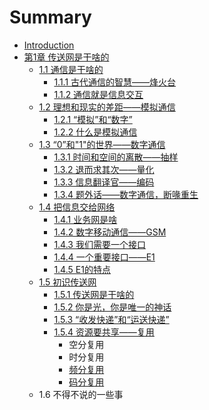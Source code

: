 # Summary

* [Introduction](README.md)
* [第1章 传送网是干啥的](di-1-zhang-chuan-song-wang-shi-gan-sha-de.md)
  * [1.1 通信是干啥的](di-1-zhang-chuan-song-wang-shi-gan-sha-de/11-tong-xin-shi-gan-sha-de.md)
    * [1.1.1 古代通信的智慧——烽火台](di-1-zhang-chuan-song-wang-shi-gan-sha-de/11-tong-xin-shi-gan-sha-de/111-gu-dai-tong-xin-de-zhi-hui-2014-2014-feng-huo-tai.md)
    * [1.1.2 通信就是信息交互](di-1-zhang-chuan-song-wang-shi-gan-sha-de/11-tong-xin-shi-gan-sha-de/112-tong-xin-jiu-shi-xin-xi-jiao-hu.md)
  * [1.2 理想和现实的差距——模拟通信](di-1-zhang-chuan-song-wang-shi-gan-sha-de/12-li-xiang-he-xian-shi-de-cha-ju-2014-2014-mo-ni-tong-xin.md)
    * [1.2.1 “模拟”和“数字”](di-1-zhang-chuan-song-wang-shi-gan-sha-de/12-li-xiang-he-xian-shi-de-cha-ju-2014-2014-mo-ni-tong-xin/121-201c-mo-ni-201d-he-201c-shu-zi-201d.md)
    * [1.2.2 什么是模拟通信](di-1-zhang-chuan-song-wang-shi-gan-sha-de/12-li-xiang-he-xian-shi-de-cha-ju-2014-2014-mo-ni-tong-xin/122-shi-yao-shi-mo-ni-tong-xin.md)
  * [1.3 “0”和"1"的世界——数字通信](di-1-zhang-chuan-song-wang-shi-gan-sha-de/13-0201d-548c22-1-de-shi-jie-2014-2014-shu-zi-tong-xin.md)
    * [1.3.1 时间和空间的离散——抽样](di-1-zhang-chuan-song-wang-shi-gan-sha-de/13-0201d-548c22-1-de-shi-jie-2014-2014-shu-zi-tong-xin/131-shi-jian-he-kong-jian-de-li-san-2014-2014-chou-yang.md)
    * [1.3.2 退而求其次——量化](di-1-zhang-chuan-song-wang-shi-gan-sha-de/13-0201d-548c22-1-de-shi-jie-2014-2014-shu-zi-tong-xin/132-tui-er-qiu-qi-ci-2014-2014-liang-hua.md)
    * [1.3.3 信息翻译官——编码](di-1-zhang-chuan-song-wang-shi-gan-sha-de/13-0201d-548c22-1-de-shi-jie-2014-2014-shu-zi-tong-xin/133-xin-xi-fan-yi-guan-2014-2014-bian-ma.md)
    * [1.3.4 题外话——数字通信，断喙重生](di-1-zhang-chuan-song-wang-shi-gan-sha-de/13-0201d-548c22-1-de-shi-jie-2014-2014-shu-zi-tong-xin/134-ti-wai-hua-2014-2014-shu-zi-tong-xin-ff0c-duan-hui-zhong-sheng.md)
  * [1.4 把信息交给网络](di-1-zhang-chuan-song-wang-shi-gan-sha-de/14-ba-xin-xi-jiao-gei-wang-luo.md)
    * [1.4.1 业务网是啥](di-1-zhang-chuan-song-wang-shi-gan-sha-de/14-ba-xin-xi-jiao-gei-wang-luo/141-ye-wu-wang-shi-sha.md)
    * [1.4.2 数字移动通信——GSM](di-1-zhang-chuan-song-wang-shi-gan-sha-de/14-ba-xin-xi-jiao-gei-wang-luo/142-shu-zi-yi-dong-tong-xin-2014-2014-gsm.md)
    * [1.4.3 我们需要一个接口](di-1-zhang-chuan-song-wang-shi-gan-sha-de/14-ba-xin-xi-jiao-gei-wang-luo/143-wo-men-xu-yao-yi-ge-jie-kou.md)
    * [1.4.4 一个重要接口——E1](di-1-zhang-chuan-song-wang-shi-gan-sha-de/14-ba-xin-xi-jiao-gei-wang-luo/144-yi-ge-zhong-yao-jie-kou-2014-2014-e1.md)
    * [1.4.5 E1的特点](di-1-zhang-chuan-song-wang-shi-gan-sha-de/14-ba-xin-xi-jiao-gei-wang-luo/145-e1de-te-dian.md)
  * [1.5 初识传送网](di-1-zhang-chuan-song-wang-shi-gan-sha-de/15-chu-shi-chuan-song-wang.md)
    * [1.5.1 传送网是干啥的](di-1-zhang-chuan-song-wang-shi-gan-sha-de/15-chu-shi-chuan-song-wang/151-chuan-song-wang-shi-gan-sha-de.md)
    * [1.5.2 你是光，你是唯一的神话](di-1-zhang-chuan-song-wang-shi-gan-sha-de/15-chu-shi-chuan-song-wang/152-ni-shi-guang-ff0c-ni-shi-wei-yi-de-shen-hua.md)
    * [1.5.3 “收发快递”和“运送快递”](di-1-zhang-chuan-song-wang-shi-gan-sha-de/15-chu-shi-chuan-song-wang/153-201c-shou-fa-kuai-di-201d-he-201c-yun-song-kuai-di-201d.md)
    * [1.5.4 资源要共享——复用](di-1-zhang-chuan-song-wang-shi-gan-sha-de/15-chu-shi-chuan-song-wang/154-zi-yuan-yao-gong-xiang-2014-2014-fu-yong.md)
      * 空分复用
      * 时分复用
      * [频分复用](di-1-zhang-chuan-song-wang-shi-gan-sha-de/15-chu-shi-chuan-song-wang/154-zi-yuan-yao-gong-xiang-2014-2014-fu-yong/pin-fen-fu-yong.md)
      * [码分复用](di-1-zhang-chuan-song-wang-shi-gan-sha-de/15-chu-shi-chuan-song-wang/154-zi-yuan-yao-gong-xiang-2014-2014-fu-yong/ma-fen-fu-yong.md)
  * 1.6 不得不说的一些事

